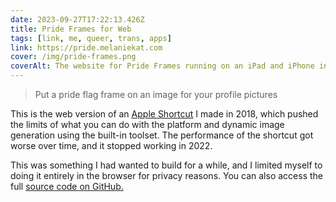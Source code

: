 ```yaml
---
date: 2023-09-27T17:22:13.426Z
title: Pride Frames for Web
tags: [link, me, queer, trans, apps]
link: https://pride.melaniekat.com
cover: /img/pride-frames.png
coverAlt: The website for Pride Frames running on an iPad and iPhone in light and dark modes
---
```


> Put a pride flag frame on an image for your profile pictures

This is the web version of an [Apple Shortcut](https://routinehub.co/shortcut/2664/) I made in 2018, which pushed the limits of what you can do with the platform and dynamic image generation using the built-in toolset. The performance of the shortcut got worse over time, and it stopped working in 2022.

This was something I had wanted to build for a while, and I limited myself to doing it entirely in the browser for privacy reasons. You can also access the full [source code on GitHub.](https://github.com/ZicklePop/pride-frames)
